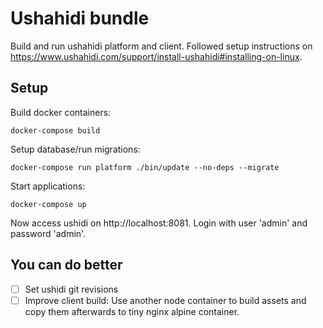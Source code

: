 # Ushahidi bundle

Build and run ushahidi platform and client. Followed setup instructions on
https://www.ushahidi.com/support/install-ushahidi#installing-on-linux.

## Setup

Build docker containers:

    docker-compose build

Setup database/run migrations:

    docker-compose run platform ./bin/update --no-deps --migrate

Start applications:

    docker-compose up

Now access ushidi on http://localhost:8081. Login with user 'admin' and
password 'admin'.

## You can do better

- [ ] Set ushidi git revisions
- [ ] Improve client build: Use another node container to build assets and copy them afterwards to tiny nginx alpine container.
